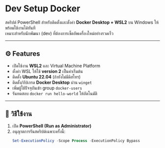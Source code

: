 # Dev Setup Docker

สคริปต์ PowerShell สำหรับติดตั้งและตั้งค่า **Docker Desktop + WSL2** บน Windows ให้พร้อมใช้งานได้ทันที  
เหมาะสำหรับนักพัฒนา (dev) ที่ต้องการเซ็ตอัพเครื่องใหม่อย่างรวดเร็ว

---

## ⚙️ Features
- เปิดใช้งาน **WSL2** และ Virtual Machine Platform
- ตั้งค่า WSL ให้ใช้ **version 2** เป็นค่าเริ่มต้น
- ติดตั้ง **Ubuntu 22.04** (ถ้ายังไม่มีดิสโทร)
- ติดตั้ง/อัปเกรด **Docker Desktop** ผ่าน `winget`
- เพิ่มผู้ใช้ปัจจุบันเข้า group `docker-users`
- รันทดสอบ `docker run hello-world` ให้อัตโนมัติ

---

## 🚀 วิธีใช้งาน

1. เปิด **PowerShell (Run as Administrator)**
2. อนุญาตการรันสคริปต์เฉพาะครั้งนี้:
   ```powershell
   Set-ExecutionPolicy -Scope Process -ExecutionPolicy Bypass
